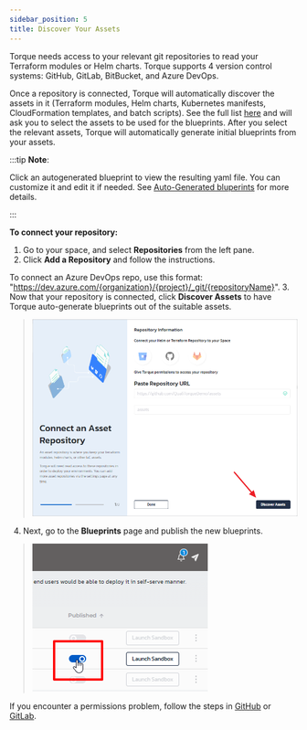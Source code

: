 ```yaml
---
sidebar_position: 5
title: Discover Your Assets
---
```


Torque needs access to your relevant git repositories to read your Terraform modules or Helm charts.
Torque supports 4 version control systems: GitHub, GitLab, BitBucket, and Azure DevOps.

Once a repository is connected, Torque will automatically discover the assets in it (Terraform modules, Helm charts, Kubernetes manifests, CloudFormation templates, and batch scripts). See the full list [here](/overview/supported-platforms) and will ask you to select the assets to be used for the blueprints. After you select the relevant assets, Torque will automatically generate initial blueprints from your assets.

:::tip __Note__:

Click an autogenerated blueprint to view the resulting yaml file. You can customize it and edit it if needed. See [Auto-Generated bluperints](/blueprint-designer-guide/Autogenerated%20Blueprints) for more details.

:::

**To connect your repository:**
1. Go to your space, and select __Repositories__ from the left pane. 
2. Click **Add a Repository** and follow the instructions.

  To connect an Azure DevOps repo, use this format: "https://dev.azure.com/{organization}/{project}/_git/{repositoryName}".
3. Now that your repository is connected, click __Discover Assets__ to have Torque auto-generate blueprints out of the suitable assets.
  > ![Locale Dropdown](/img/discover-assets-2.png)
4. Next, go to the __Blueprints__ page and publish the new blueprints.
  > ![Locale Dropdown](/img/publish-blueprint.png)

   If you encounter a permissions problem, follow the steps in [GitHub](/admin-guide/source-control/source-control-github) or [GitLab](/admin-guide/source-control/source-control-gitlab).